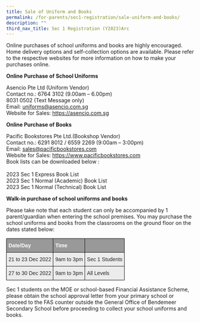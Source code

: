 ```yaml
---
title: Sale of Uniform and Books
permalink: /for-parents/sec1-registration/sale-uniform-and-books/
description: ""
third_nav_title: Sec 1 Registration (Y2023)Arc
---
```


Online purchases of school uniforms and books are highly encouraged.  Home delivery options and self-collection options are available. Please refer to the respective websites for more information on how to make your purchases online.

**Online Purchase of School Uniforms**

Asencio Pte Ltd (Uniform Vendor)
<br>Contact no.: 6764 3102 (9.00am – 6.00pm)
 <br>                     8031 0502 (Text Message only)
<br>Email: uniforms@asencio.com.sg
<br>Website for Sales: <a href="https://asencio.com.sg" target="_blank" >https://asencio.com.sg</a> 


**Online Purchase of Books**


Pacific Bookstores Pte Ltd.(Bookshop Vendor)
<br>Contact no.: 6291 8012 / 6559 2269 (9:00am – 3:00pm)
<br>Email: sales@pacificbookstores.com
<br>Website for Sales: <a href="https://www.pacificbookstores.com" target="_blank" >https://www.pacificbookstores.com</a> 
<br>Book lists can be downloaded below :
<br>
<br>2023 Sec 1 Express Book List
<br>2023 Sec 1 Normal (Academic) Book List
<br>2023 Sec 1 Normal (Technical) Book List

**Walk-in purchase of school uniforms and books**

Please take note that each student can only be accompanied by 1 parent/guardian when entering the school premises. You may purchase the school uniforms and books from the classrooms on the ground floor on the dates stated below:

<style type="text/css">
.tg  {border-collapse:collapse;border-spacing:0;}
.tg td{border-color:black;border-style:solid;border-width:1px;font-family:Arial, sans-serif;font-size:14px;
  overflow:hidden;padding:10px 5px;word-break:normal;}
.tg th{border-color:black;border-style:solid;border-width:1px;font-family:Arial, sans-serif;font-size:14px;
  font-weight:normal;overflow:hidden;padding:10px 5px;word-break:normal;}
.tg .tg-fxx4{background-color:#ECECEC;color:#222;text-align:left;vertical-align:middle}
.tg .tg-e6w6{background-color:#999;color:#FFF;font-weight:bold;text-align:left;vertical-align:middle}
</style>
<table class="tg">
<thead>
  <tr>
    <th class="tg-e6w6"><span style="color:#FFF;background-color:#999">Date/Day</span>   </th>
    <th class="tg-e6w6"><span style="color:#FFF;background-color:#999">Time</span></th>
    <th class="tg-e6w6"><span style="color:#FFF;background-color:#999"> </span></th>
  </tr>
</thead>
<tbody>
  <tr>
    <td class="tg-fxx4"><span style="color:#222">21 to 23 Dec 2022</span></td>
    <td class="tg-fxx4"><span style="color:#222">9am to 3pm</span></td>
    <td class="tg-fxx4"><span style="color:#222">Sec 1 Students</span></td>
  </tr>
  <tr>
    <td class="tg-fxx4"><span style="color:#222">27 to 30 Dec 2022</span><br></td>
    <td class="tg-fxx4"><span style="color:#222">9am to 3pm</span></td>
    <td class="tg-fxx4"><span style="color:#222">All Levels</span></td>
  </tr>
</tbody>
</table>

Sec 1 students on the MOE or school-based Financial Assistance Scheme, please obtain the school approval letter from your primary school or proceed to the FAS counter outside the General Office of Bendemeer Secondary School before proceeding to collect your school uniforms and books.